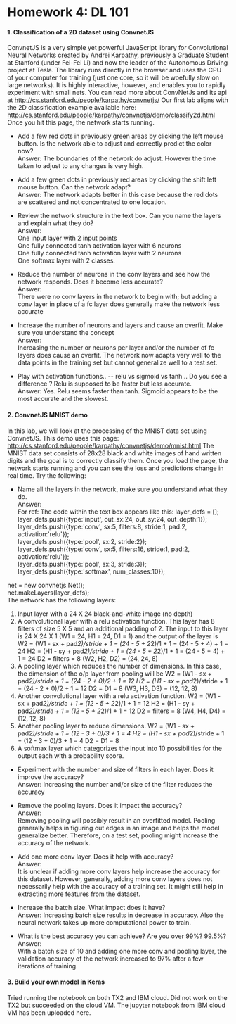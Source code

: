 # Homework 4: DL 101

#### 1. Classification of a 2D dataset using ConvnetJS
ConvnetJS is a very simple yet powerful JavaScript library for Convolutional Neural Networks created by Andrei Karpathy, previously a Graduate Student at Stanford (under Fei-Fei Li) 
and now the leader of the Autonomous Driving project at Tesla.  The library runs directly in the browser and uses the CPU of your computer for training (just one core, so it will be woefully slow on large networks).  It is highly interactive, however, and enables you to rapidly experiment with small nets. You can read more about ConvNetJs and its api at http://cs.stanford.edu/people/karpathy/convnetjs/
Our first lab aligns with the 2D classification example available here: http://cs.stanford.edu/people/karpathy/convnetjs/demo/classify2d.html
Once you hit this page, the network starts running.  
* Add a few red dots in previously green areas by clicking the left mouse button.  Is the network able to adjust and correctly predict the color now?  
Answer: The boundaries of the network do adjust. However the time taken to adjust to any changes is very high.

* Add a few green dots in previously red areas by clicking the shift left mouse button.  Can the network adapt?  
Answer: The network adapts better in this case because the red dots are scattered and not concentrated to one location. 

* Review the network structure in the text box.  Can you name the layers and explain what they do?  
Answer:  
One input layer with 2 input points  
One fully connected tanh activation layer with 6 neurons  
One fully connected tanh activation layer with 2 neurons  
One softmax layer with 2 classes.  

* Reduce the number of neurons in the conv layers and see how the network responds. Does it become less accurate?  
Answer:  
There were no conv layers in the network to begin with; but adding a conv layer in place of a fc layer does generally make the network less accurate

* Increase the number of neurons and layers and cause an overfit.  Make sure you understand the concept  
Answer:  
Increasing the number or neurons per layer and/or the number of fc layers does cause an overfit. The network now adapts very well to the data points in the training set but cannot
generalize well to a test set.

* Play with activation functions.. -- relu vs sigmoid vs tanh... Do you see a difference ? Relu is supposed to be faster but less accurate.  
Answer: Yes. Relu seems faster than tanh. Sigmoid appears to be the most accurate and the slowest.

#### 2. ConvnetJS MNIST demo
In this lab, we will look at the processing of the MNIST data set using ConvnetJS.  This demo uses this page: http://cs.stanford.edu/people/karpathy/convnetjs/demo/mnist.html
The MNIST data set consists of 28x28 black and white images of hand written digits and the goal is to correctly classify them.  Once you load the page, the network starts running and you can see the loss and predictions change in real time.  Try the following:

* Name all the layers in the network, make sure you understand what they do.  
Answer:  
For ref: The code within the text box appears like this:
layer_defs = [];  
layer_defs.push({type:'input', out_sx:24, out_sy:24, out_depth:1});  
layer_defs.push({type:'conv', sx:5, filters:8, stride:1, pad:2, activation:'relu'});  
layer_defs.push({type:'pool', sx:2, stride:2});  
layer_defs.push({type:'conv', sx:5, filters:16, stride:1, pad:2, activation:'relu'});  
layer_defs.push({type:'pool', sx:3, stride:3});  
layer_defs.push({type:'softmax', num_classes:10});  

net = new convnetjs.Net();  
net.makeLayers(layer_defs);  
The network has the following layers:
1. Input layer with a 24 X 24 black-and-white image (no depth)
2. A convolutional layer with a relu activation function. This layer has 8 filters of size 5 X 5 and an additional padding of 2.
The input to this layer is 24 X 24 X 1 (W1 = 24, H1 = 24, D1 = 1) and the output of the layer is
W2 = (W1 - sx + pad*2)/stride + 1 = (24 - 5 + 2*2)/1 + 1 = (24 - 5 + 4) + 1 = 24
H2 = (H1 - sy + pad*2)/stride + 1 = (24 - 5 + 2*2)/1 + 1 = (24 - 5 + 4) + 1 = 24
D2 = filters = 8
(W2, H2, D2) = (24, 24, 8)
3. A pooling layer which reduces the number of dimensions. In this case, the dimension of the o/p layer from pooling will be
W2 = (W1 - sx + pad*2)/stride + 1 = (24 - 2 + 0)/2 + 1 = 12
H2 = (H1 - sx + pad*2)/stride + 1 = (24 - 2 + 0)/2 + 1 = 12
D2 = D1 = 8
(W3, H3, D3) = (12, 12, 8)
4. Another convolutional layer with a relu activation function.
W2 = (W1 - sx + pad*2)/stride + 1 = (12 - 5 + 2*2)/1 + 1 = 12
H2 = (H1 - sy + pad*2)/stride + 1 = (12 - 5 + 2*2)/1 + 1 = 12
D2 = filters = 8
(W4, H4, D4) = (12, 12, 8)
5. Another pooling layer to reduce dimensions.
W2 = (W1 - sx + pad*2)/stride + 1 = (12 - 3 + 0)/3 + 1 = 4
H2 = (H1 - sx + pad*2)/stride + 1 = (12 - 3 + 0)/3 + 1 = 4
D2 = D1 = 8
6. A softmax layer which categorizes the input into 10 possibilities for the output each with a probability score.


* Experiment with the number  and size of filters in each layer.  Does it improve the accuracy?  
Answer: Increasing the number and/or size of the filter reduces the accuracy

* Remove the pooling layers.  Does it impact the accuracy?  
Answer:  
Removing pooling will possibly result in an overfitted model. Pooling generally helps in figuring out edges in an image and helps the model generalize better.
Therefore, on a test set, pooling might increase the accuracy of the network.

* Add one more conv layer.  Does it help with accuracy?  
Answer:  
It is unclear if adding more conv layers help increase the accuracy for this dataset. However, generally, adding more conv layers does not necessarily help with the accuracy of a training set.
It might still help in extracting more features from the dataset.

* Increase the batch size.  What impact does it have?  
Answer:
Increasing batch size results in decrease in accuracy. Also the neural network takes up more computational power to train.

* What is the best accuracy you can achieve? Are you over 99%? 99.5%?
Answer:  
With a batch size of 10 and adding one more conv and pooling layer, the validation accuracy of the network increased to 97% after a few iterations of training.

#### 3. Build your own model in Keras
Tried running the notebook on both TX2 and IBM cloud. Did not work on the TX2 but succeeded on the cloud VM.
The jupyter notebook from IBM cloud VM has been uploaded here.
